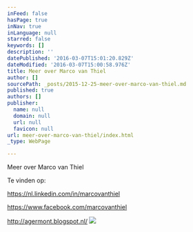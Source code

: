 ```yaml
---
inFeed: false
hasPage: true
inNav: true
inLanguage: null
starred: false
keywords: []
description: ''
datePublished: '2016-03-07T15:01:20.829Z'
dateModified: '2016-03-07T15:00:58.976Z'
title: Meer over Marco van Thiel
author: []
sourcePath: _posts/2015-12-25-meer-over-marco-van-thiel.md
published: true
authors: []
publisher:
  name: null
  domain: null
  url: null
  favicon: null
url: meer-over-marco-van-thiel/index.html
_type: WebPage

---
```

Meer over Marco van Thiel

Te vinden op:

https://nl.linkedin.com/in/marcovanthiel

https://www.facebook.com/marcovanthiel

http://agermont.blogspot.nl/
![](https://the-grid-user-content.s3-us-west-2.amazonaws.com/f2c41953-296b-4fa0-a7ae-6cf5d4c449b0.jpg)